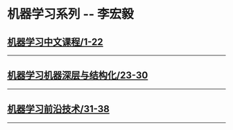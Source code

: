 # 机器学习系列 -- 李宏毅
## [机器学习中文课程/1-22](https://study.163.com/course/courseMain.htm?courseId=1208946807&_trace_c_p_k2_=9bcd9966f5c54464afd2660fcef9e758#/courseDetail?tab=1)

---
## [机器学习机器深层与结构化/23-30](https://study.163.com/course/introduction.htm?courseId=1208991809#/courseDetail?tab=1)

---
## [机器学习前沿技术/31-38](https://study.163.com/course/courseMain.htm?courseId=1209400866&_trace_c_p_k2_=cba49a82367a42db8cd93b4373daef65#/courseDetail?tab=1)

---
